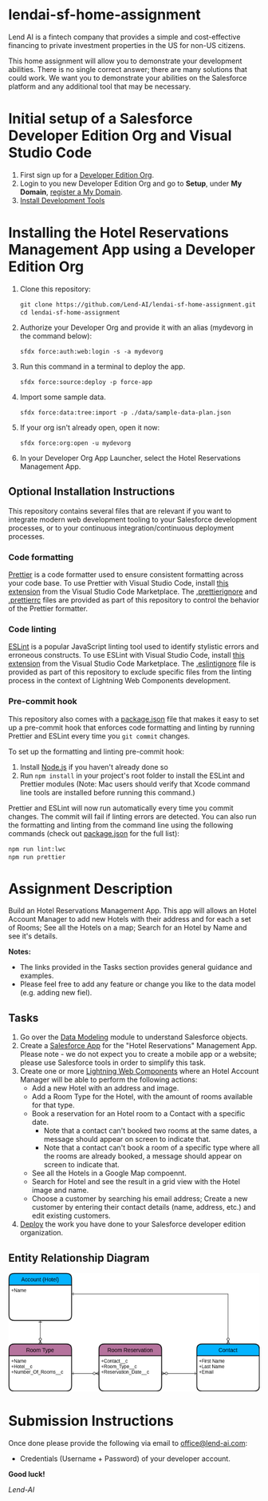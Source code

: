 # lendai-sf-home-assignment

Lend AI is a fintech company that provides a simple and cost-effective financing to private investment properties in the US for non-US citizens.

This home assignment will allow you to demonstrate your development abilities. There is no single correct answer; there are many solutions that could work. We want you to demonstrate your abilities on the Salesforce platform and any additional tool that may be necessary. 

# Initial setup of a Salesforce Developer Edition Org and Visual Studio Code

1. First sign up for a [Developer Edition Org](https://developer.salesforce.com/signup).
2. Login to you new Developer Edition Org and go to **Setup**, under **My Domain**, [register a My Domain](https://help.salesforce.com/articleView?id=domain_name_setup.htm&type=5).
3. [Install Development Tools](https://trailhead.salesforce.com/content/learn/projects/set-up-your-lightning-web-components-developer-tools/install-development-tools?trail_id=build-lightning-web-components)

# Installing the Hotel Reservations Management App using a Developer Edition Org

1. Clone this repository:
    ```
    git clone https://github.com/Lend-AI/lendai-sf-home-assignment.git
    cd lendai-sf-home-assignment
    ```
2. Authorize your Developer Org and provide it with an alias (mydevorg in the command below):
    ```
    sfdx force:auth:web:login -s -a mydevorg
    ```
3. Run this command in a terminal to deploy the app.
    ```
    sfdx force:source:deploy -p force-app
    ```
4. Import some sample data.
    ```
    sfdx force:data:tree:import -p ./data/sample-data-plan.json
    ```
5. If your org isn't already open, open it now:
    ```
    sfdx force:org:open -u mydevorg
    ```
6. In your Developer Org App Launcher, select the Hotel Reservations Management App.

## Optional Installation Instructions

This repository contains several files that are relevant if you want to integrate modern web development tooling to your Salesforce development processes, or to your continuous integration/continuous deployment processes.

### Code formatting

[Prettier](https://prettier.io 'https://prettier.io/') is a code formatter used to ensure consistent formatting across your code base. To use Prettier with Visual Studio Code, install [this extension](https://marketplace.visualstudio.com/items?itemName=esbenp.prettier-vscode) from the Visual Studio Code Marketplace. The [.prettierignore](/.prettierignore) and [.prettierrc](/.prettierrc) files are provided as part of this repository to control the behavior of the Prettier formatter.

### Code linting

[ESLint](https://eslint.org/) is a popular JavaScript linting tool used to identify stylistic errors and erroneous constructs. To use ESLint with Visual Studio Code, install [this extension](https://marketplace.visualstudio.com/items?itemName=salesforce.salesforcedx-vscode-lwc) from the Visual Studio Code Marketplace. The [.eslintignore](/.eslintignore) file is provided as part of this repository to exclude specific files from the linting process in the context of Lightning Web Components development.

### Pre-commit hook

This repository also comes with a [package.json](./package.json) file that makes it easy to set up a pre-commit hook that enforces code formatting and linting by running Prettier and ESLint every time you `git commit` changes.

To set up the formatting and linting pre-commit hook:

1. Install [Node.js](https://nodejs.org) if you haven't already done so
2. Run `npm install` in your project's root folder to install the ESLint and Prettier modules (Note: Mac users should verify that Xcode command line tools are installed before running this command.)

Prettier and ESLint will now run automatically every time you commit changes. The commit will fail if linting errors are detected. You can also run the formatting and linting from the command line using the following commands (check out [package.json](./package.json) for the full list):

```
npm run lint:lwc
npm run prettier
```

# Assignment Description

Build an Hotel Reservations Management App. This app will allows an Hotel Account Manager to add new Hotels with their address and for each a set of Rooms; See all the Hotels on a map; Search for an Hotel by Name and see it's details.

**Notes:**
- The links provided in the Tasks section provides general guidance and examples.
- Please feel free to add any feature or change you like to the data model (e.g. adding new fiel).

## Tasks

1. Go over the [Data Modeling](https://trailhead.salesforce.com/content/learn/modules/data_modeling) module to understand Salesforce objects.
2. Create a [Salesforce App](https://trailhead.salesforce.com/content/learn/projects/suggestion_box/suggestion_box_1) for the "Hotel Reservations" Management App. Please note - we do not expect you to create a mobile app or a website; please use Salesforce tools in order to simplify this task.
3. Create one or more [Lightning Web Components](https://trailhead.salesforce.com/content/learn/projects/quick-start-lightning-web-components?trailmix_creator_id=ngoldenberg&trailmix_slug=lwc-getting-started) where an Hotel Account Manager will be able to perform the following actions:
    - Add a new Hotel with an address and image.
    - Add a Room Type for the Hotel, with the amount of rooms available for that type.
    - Book a reservation for an Hotel room to a Contact with a specific date.
      - Note that a contact can't booked two rooms at the same dates, a message should appear on screen to indicate that.
      - Note that a contact can't book a room of a specific type where all the rooms are already booked, a message should appear on screen to indicate that.
    - See all the Hotels in a Google Map compoennt.
    - Search for Hotel and see the result in a grid view with the Hotel image and name. 
    - Choose a customer by searching his email address; Create a new customer by entering their contact details (name, address, etc.) and edit existing customers.
4. [Deploy](https://trailhead.salesforce.com/content/learn/projects/quick-start-lightning-web-components/create-a-hello-world-lightning-web-component?trailmix_creator_id=ngoldenberg&trailmix_slug=lwc-getting-started#-----------deploy-to-your-trailhead-playground--) the work you have done to your Salesforce developer edition organization.

## Entity Relationship Diagram

![alt text](common/images/Hotel%20Reservation%20ERD.png "Logo Title Text 1")


# Submission Instructions

Once done please provide the following via email to office@lend-ai.com:
- Credentials (Username + Password) of your developer account.

**Good luck!**

*Lend-AI*